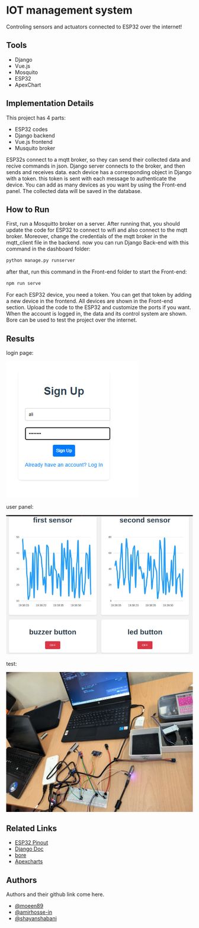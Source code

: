 # IOT management system

Controling sensors and actuators connected to ESP32 over the internet!

## Tools
- Django
- Vue.js
- Mosquito
- ESP32
- ApexChart


## Implementation Details
This project has 4 parts:
- ESP32 codes
- Django backend
- Vue.js frontend
- Musquito broker

ESP32s connect to a mqtt broker, so they can send their collected data and recive commands in json. Django server connects to the broker, and then sends and receives data. each device has a corresponding object in Django with a token. this token is sent with each message to authenticate the device. You can add as many devices as you want by using the Front-end panel. The collected data will be saved in the database.


## How to Run

First, run a Mosquitto broker on a server. 
After running that, you should update the code for ESP32 to connect to wifi and also connect to the mqtt broker.
Moreover, change the credentials of the mqtt broker in the mqtt_client file in the backend. now you can run Django Back-end with this command in the dashboard folder:
```bash
python manage.py runserver
```

after that, run this command in the Front-end folder to start the Front-end:
```bash
npm run serve
```

For each ESP32 device, you need a token. You can get that token by adding a new device in the frontend. All devices are shown in the Front-end section. Upload the code to the ESP32 and customize the ports if you want. When the account is logged in, the data and its control system are shown. Bore can be used to test the project over the internet. 


## Results
login page:


![login](https://github.com/Sharif-University-ESRLab/summer2024-iot-management-system/blob/main/Miscellaneous/photo_2024-09-02_21-03-14.jpg)


user panel:


![user panel](https://github.com/Sharif-University-ESRLab/summer2024-iot-management-system/blob/main/Miscellaneous/photo_2024-09-02_21-03-20.jpg)


test:


![project test](https://github.com/Sharif-University-ESRLab/summer2024-iot-management-system/blob/main/Miscellaneous/photo_2024-09-02_21-02-33.jpg)



## Related Links
 - [ESP32 Pinout](https://randomnerdtutorials.com/esp32-pinout-reference-gpios/)
 - [Django Doc](https://docs.djangoproject.com/en/5.0/)
 - [bore](https://github.com/ekzhang/bore)
 - [Apexcharts](http://apexcharts.com/)


## Authors
Authors and their github link come here.
- [@moeen89](https://github.com/moeen89/)
- [@amirhosse-in](https://github.com/amirhosse-in/)
- [@shayanshabani](https://github.com/shayanshabani/)
